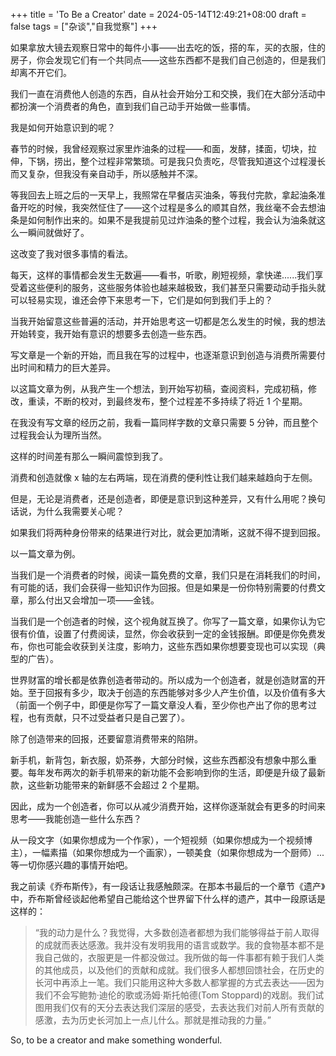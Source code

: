 +++
title = 'To Be a Creator'
date = 2024-05-14T12:49:21+08:00
draft = false
tags = ["杂谈","自我觉察"]
+++

如果拿放大镜去观察日常中的每件小事——出去吃的饭，搭的车，买的衣服，住的房子，你会发现它们有一个共同点——这些东西都不是我们自己创造的，但是我们却离不开它们。

我们一直在消费他人创造的东西，自从社会开始分工和交换，我们在大部分活动中都扮演一个消费者的角色，直到我们自己动手开始做一些事情。

我是如何开始意识到的呢？

春节的时候，我曾经观察过家里炸油条的过程——和面，发酵，揉面，切块，拉伸，下锅，捞出，整个过程非常繁琐。可是我只负责吃，尽管我知道这个过程漫长而又复杂，但我没有亲自动手，所以感触并不深。

等我回去上班之后的一天早上，我照常在早餐店买油条，等我付完款，拿起油条准备开吃的时候，我突然怔住了——这个过程是多么的顺其自然，我丝毫不会去想油条是如何制作出来的。如果不是我提前见过炸油条的整个过程，我会认为油条就这么一瞬间就做好了。

这改变了我对很多事情的看法。

每天，这样的事情都会发生无数遍——看书，听歌，刷短视频，拿快递......我们享受着这些便利的服务，这些服务体验也越来越极致，我们甚至只需要动动手指头就可以轻易实现，谁还会停下来思考一下，它们是如何到我们手上的？

当我开始留意这些普遍的活动，并开始思考这一切都是怎么发生的时候，我的想法开始转变，我开始有意识的想要多去创造一些东西。

写文章是一个新的开始，而且我在写的过程中，也逐渐意识到创造与消费所需要付出时间和精力的巨大差异。

以这篇文章为例，从我产生一个想法，到开始写初稿，查阅资料，完成初稿，修改，重读，不断的校对，到最终发布，整个过程差不多持续了将近 1 个星期。

在我没有写文章的经历之前，我看一篇同样字数的文章只需要 5 分钟，而且整个过程我会认为理所当然。

这样的时间差有那么一瞬间震惊到我了。

消费和创造就像 x 轴的左右两端，现在消费的便利性让我们越来越趋向于左侧。

但是，无论是消费者，还是创造者，即便是意识到这种差异，又有什么用呢？换句话说，为什么我需要关心呢？

如果我们将两种身份带来的结果进行对比，就会更加清晰，这就不得不提到回报。

以一篇文章为例。

当我们是一个消费者的时候，阅读一篇免费的文章，我们只是在消耗我们的时间，有可能的话，我们会获得一些知识作为回报。但是如果是一份你特别需要的付费文章，那么付出又会增加一项——金钱。

当我们是一个创造者的时候，这个视角就互换了。你写了一篇文章，如果你认为它很有价值，设置了付费阅读，显然，你会收获到一定的金钱报酬。即便是你免费发布，你也可能会收获到关注度，影响力，这些东西如果你想要变现也可以实现（典型的广告）。

世界财富的增长都是依靠创造者带动的。所以成为一个创造者，就是创造财富的开始。至于回报有多少，取决于创造的东西能够对多少人产生价值，以及价值有多大（前面一个例子中，即便是你写了一篇文章没人看，至少你也产出了你的思考过程，也有贡献，只不过受益者只是自己罢了）。

除了创造带来的回报，还要留意消费带来的陷阱。

新手机，新背包，新衣服，奶茶券，大部分时候，这些东西都没有想象中那么重要。每年发布两次的新手机带来的新功能不会影响到你的生活，即便是升级了最新款，这些新功能带来的新鲜感不会超过 2 个星期。

因此，成为一个创造者，你可以从减少消费开始，这样你逐渐就会有更多的时间来思考——我能创造一些什么东西？

从一段文字（如果你想成为一个作家），一个短视频（如果你想成为一个视频博主），一幅素描（如果你想成为一个画家），一顿美食（如果你想成为一个厨师）...等一切你感兴趣的事情开始吧。

我之前读《乔布斯传》，有一段话让我感触颇深。在那本书最后的一个章节《遗产》中，乔布斯曾经谈起他希望自己能给这个世界留下什么样的遗产，其中一段原话是这样的：

> “我的动力是什么？我觉得，大多数创造者都想为我们能够得益于前人取得的成就而表达感激。我并没有发明我用的语言或数学。我的食物基本都不是我自己做的，衣服更是一件都没做过。我所做的每一件事都有赖于我们人类的其他成员，以及他们的贡献和成就。我们很多人都想回馈社会，在历史的长河中再添上一笔。我们只能用这种大多数人都掌握的方式去表达——因为我们不会写鲍勃·迪伦的歌或汤姆·斯托帕德(Tom Stoppard)的戏剧。我们试图用我们仅有的天分去表达我们深层的感受，去表达我们对前人所有贡献的感激，去为历史长河加上一点儿什么。那就是推动我的力量。”

So, to be a creator and make something wonderful.